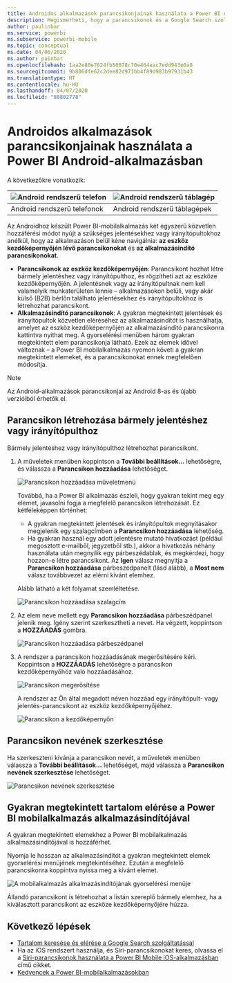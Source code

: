 ```yaml
---
title: Androidos alkalmazások parancsikonjainak használata a Power BI Android-alkalmazásban
description: Megismerheti, hogy a parancsikonok és a Google Search szolgáltatás segítségével miképpen férhet hozzá a gyakran megtekintett tartalmakhoz.
author: paulinbar
ms.service: powerbi
ms.subservice: powerbi-mobile
ms.topic: conceptual
ms.date: 04/06/2020
ms.author: painbar
ms.openlocfilehash: 1aa2e80e7624fb50878c70e464aac7edd943e0a8
ms.sourcegitcommit: 9b806dfe62c2dee82d971bb4f89d983b97931b43
ms.translationtype: HT
ms.contentlocale: hu-HU
ms.lasthandoff: 04/07/2020
ms.locfileid: "80802778"
---
```

# <a name="use-android-app-shortcuts-in-the-power-bi-android-app"></a>Androidos alkalmazások parancsikonjainak használata a Power BI Android-alkalmazásban

A következőkre vonatkozik:

| ![Android rendszerű telefon](./media/mobile-app-quick-access-shortcuts/android-logo-40-px.png) | ![Android rendszerű táblagép](./media/mobile-app-quick-access-shortcuts/android-logo-40-px.png) |
|:--- |:--- |
| Android rendszerű telefonok |Android rendszerű táblagépek |

Az Androidhoz készült Power BI-mobilalkalmazás két egyszerű közvetlen hozzáférési módot nyújt a szükséges jelentésekhez vagy irányítópultokhoz anélkül, hogy az alkalmazáson belül kéne navigálnia: **az eszköz kezdőképernyőjén lévő parancsikonokat** és **az alkalmazásindító parancsikonokat**.
 * **Parancsikonok az eszköz kezdőképernyőjén**: Parancsikont hozhat létre bármely jelentéshez vagy irányítópulthoz, és rögzítheti azt az eszköze kezdőképernyőjén. A jelentésnek vagy az irányítópultnak nem kell valamelyik munkaterületen lennie – alkalmazásokon belüli, vagy akár külső (B2B) bérlőn található jelentésekhez és irányítópultokhoz is létrehozhat parancsikont.
 * **Alkalmazásindító parancsikonok**: A gyakran megtekintett jelentések és irányítópultok közvetlen eléréséhez az alkalmazásindítót is használhatja, amelyet az eszköz kezdőképernyőjén az alkalmazásindító parancsikonra kattintva nyithat meg. A gyorselérési menüben három gyakran megtekintett elem parancsikonja látható. Ezek az elemek idővel változnak – a Power BI mobilalkalmazás nyomon követi a gyakran megtekintett elemeket, és a parancsikonokat ennek megfelelően módosítja.

 >[!NOTE]
 >Az Android-alkalmazások parancsikonjai az Android 8-as és újabb verzióiból érhetők el.

## <a name="create-a-shortcut-to-any-report-or-dashboard"></a>Parancsikon létrehozása bármely jelentéshez vagy irányítópulthoz

Bármely jelentéshez vagy irányítópulthoz létrehozhat parancsikont.

1. A műveletek menüben koppintson a **További beállítások...** lehetőségre, és válassza a **Parancsikon hozzáadása** lehetőséget.

   ![Parancsikon hozzáadása műveletmenü](media/mobile-app-quick-access-shortcuts/mobile-add-shortcut-action-menu.png)

   Továbbá, ha a Power BI alkalmazás észleli, hogy gyakran tekint meg egy elemet, javasolni fogja a megfelelő parancsikon létrehozását. Ez kétféleképpen történhet:
   * A gyakran megtekintett jelentések és irányítópultok megnyitásakor megjelenik egy szalagcímben a **Parancsikon hozzáadása** lehetőség.
   * Ha gyakran használ egy adott jelentésre mutató hivatkozást (például megosztott e-mailből, jegyzetből stb.), akkor a hivatkozás néhány használata után megnyílik egy párbeszédablak, és megkérdezi, hogy hozzon-e létre parancsikont. Az **Igen** válasz megnyitja a **Parancsikon hozzáadása** párbeszédpanelt (lásd alább), a **Most nem** válasz továbbvezet az elérni kívánt elemhez.
   
   Alább látható a két folyamat szemléltetése.

   ![Parancsikon hozzáadása szalagcím](media/mobile-app-quick-access-shortcuts/mobile-add-shortcut-banner.png)


 1. Az elem neve mellett egy **Parancsikon hozzáadása** párbeszédpanel jelenik meg. Igény szerint szerkesztheti a nevet. Ha végzett, koppintson a **HOZZÁADÁS** gombra.

    ![Parancsikon hozzáadása párbeszédpanel](media/mobile-app-quick-access-shortcuts/mobile-add-shortcut-dialog.png)

1. A rendszer a parancsikon hozzáadásának megerősítésére kéri. Koppintson a **HOZZÁADÁS** lehetőségre a parancsikon kezdőképernyőhöz való hozzáadásához.

   ![Parancsikon megerősítése](media/mobile-app-quick-access-shortcuts/mobile-confirm-shortcut.png)

   A rendszer az Ön által megadott néven hozzáad egy irányítópult- vagy jelentés-parancsikont az eszköz kezdőképernyőjéhez.

   ![Parancsikon a kezdőképernyőn](media/mobile-app-quick-access-shortcuts/mobile-shortcut-on-home-screen.png)

## <a name="edit-the-shortcut-name"></a>Parancsikon nevének szerkesztése

Ha szerkeszteni kívánja a parancsikon nevét, a műveletek menüben válassza a **További beállítások...** lehetőséget, majd válassza a **Parancsikon nevének szerkesztése** lehetőséget.

 ![Parancsikon nevének szerkesztése](media/mobile-app-quick-access-shortcuts/mobile-edit-shortcut.png)

## <a name="use-the-power-bi-mobile-app-launcher-to-access-frequently-viewed-content"></a>Gyakran megtekintett tartalom elérése a Power BI mobilalkalmazás alkalmazásindítójával

A gyakran megtekintett elemekhez a Power BI mobilalkalmazás alkalmazásindítójával is hozzáférhet.

Nyomja le hosszan az alkalmazásindítót a gyakran megtekintett elemek gyorselérési menüjének megtekintéséhez. Ezután a megfelelő parancsikonra koppintva nyissa meg a kívánt elemet.

![A mobilalkalmazás alkalmazásindítójának gyorselérési menüje](media/mobile-app-quick-access-shortcuts/mobile-shortcut-from-quick-access-menu.png)

Állandó parancsikont is létrehozhat a listán szereplő bármely elemhez, ha a kiválasztott parancsikont az eszköze kezdőképernyőjére húzza.

## <a name="next-steps"></a>Következő lépések
* [Tartalom keresése és elérése a Google Search szolgáltatással](mobile-app-find-access-google-search.md)
* Ha az iOS rendszert használja, és Siri-parancsikonokat keres, olvassa el a [Siri-parancsikonok használata a Power BI Mobile iOS-alkalmazásban](mobile-apps-ios-siri-shortcuts.md) című cikket.
* [Kedvencek a Power BI-mobilalkalmazásokban](mobile-apps-favorites.md)
